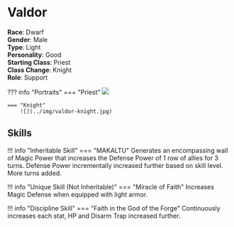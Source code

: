 # Valdor

**Race**: Dwarf  
**Gender**: Male  
**Type**: Light  
**Personality**: Good  
**Starting Class**: Priest  
**Class Change**: Knight  
**Role**: Support

??? info "Portraits"
    === "Priest"
        ![](../img/valdor-priest.png)

    === "Knight"
        ![](../img/valdor-knight.jpg)

## Skills

!!! info "Inheritable Skill"
    === "MAKALTU"
        Generates an encompassing wall of Magic Power that increases the Defense Power of 1 row of allies for 3 turns. Defense Power incrementally increased further based on skill level. More turns added.

!!! info "Unique Skill (Not Inheritable)"
    === "Miracle of Faith"
        Increases Magic Defense when equipped with light armor.

!!! info "Discipline Skill"
    === "Faith in the God of the Forge"
        Continuously increases each stat, HP and Disarm Trap increased further.